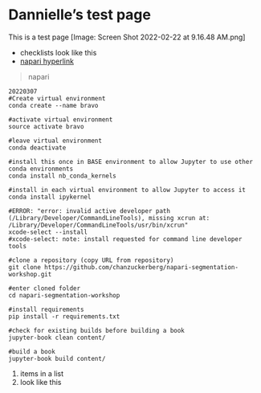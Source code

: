 # Dannielle’s test page

This is a test page
[Image: Screen Shot 2022-02-22 at 9.16.48 AM.png]
* checklists look like this
* [napari hyperlink](https://www.napari-hub.org/)

>napari

```
20220307
#Create virtual environment
conda create --name bravo

#activate virtual environment
source activate bravo

#leave virtual environment
conda deactivate

#install this once in BASE environment to allow Jupyter to use other conda environments
conda install nb_conda_kernels

#install in each virtual environment to allow Jupyter to access it
conda install ipykernel

#ERROR: "error: invalid active developer path (/Library/Developer/CommandLineTools), missing xcrun at: /Library/Developer/CommandLineTools/usr/bin/xcrun"
xcode-select --install
#xcode-select: note: install requested for command line developer tools

#clone a repository (copy URL from repository)
git clone https://github.com/chanzuckerberg/napari-segmentation-workshop.git

#enter cloned folder
cd napari-segmentation-workshop

#install requirements
pip install -r requirements.txt

#check for existing builds before building a book
jupyter-book clean content/

#build a book
jupyter-book build content/

```

1. items in a list
2. look like this
